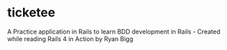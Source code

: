 # ticketee

A Practice application in Rails to learn BDD development in Rails - Created while reading Rails 4 in Action by Ryan Bigg
